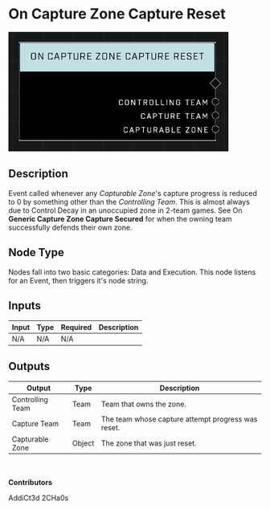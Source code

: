 # On Capture Zone Capture Reset
![](../../../.gitbook/assets/on-capture-zone-capture-reset.png)
## Description
Event called whenever any *Capturable Zone*'s capture progress is reduced to 0 by something other than the *Controlling Team*. This is almost always due to Control Decay in an unoccupied zone in 2-team games. See On **Generic Capture Zone Capture Secured** for when the owning team successfully defends their own zone.

## Node Type
Nodes fall into two basic categories: Data and Execution. This node listens for an Event, then triggers it's node string.

## Inputs
| Input | Type | Required | Description |
|------------------|------------------|----------|--------------------------------------------------------------|
| N/A | N/A | N/A | |

## Outputs
| Output | Type | Description |
|------------------|------------------|--------------------------------------------------------------|
| Controlling Team | Team | Team that owns the zone.|
| Capture Team | Team | The team whose capture attempt progress was reset.|
| Capturable Zone | Object | The zone that was just reset.|

\
\
**Contributors**

AddiCt3d 2CHa0s